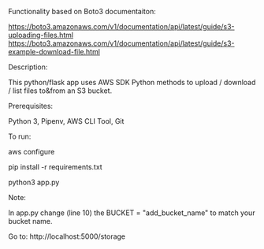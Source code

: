 Functionality based on Boto3 documentaiton:


https://boto3.amazonaws.com/v1/documentation/api/latest/guide/s3-uploading-files.html 
https://boto3.amazonaws.com/v1/documentation/api/latest/guide/s3-example-download-file.html

Description: 

This python/flask app uses AWS SDK Python methods to upload / download / list files to&from an S3 bucket. 

Prerequisites:

 Python 3,
 Pipenv,
 AWS CLI Tool,
 Git
 
 To run:
 
 aws configure
 
 pip install -r requirements.txt
 
 python3 app.py
 
 Note:
 
 In app.py change (line 10) the BUCKET = "add_bucket_name" to match your bucket name.  
 
 
 Go to: http://localhost:5000/storage
